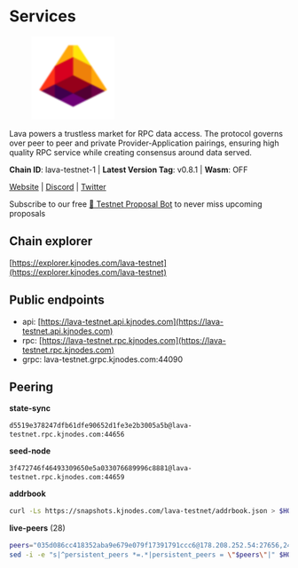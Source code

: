 # Services

<figure><img src="https://raw.githubusercontent.com/kj89/cosmos-images/main/logos/lava.png" width="150" alt=""><figcaption></figcaption></figure>

Lava powers a trustless market for RPC data access. The protocol  governs over peer to peer and private Provider-Application pairings,  ensuring high quality RPC service while creating consensus around data served.

**Chain ID**: lava-testnet-1 | **Latest Version Tag**: v0.8.1 | **Wasm**: OFF

[Website](https://lavanet.xyz) | [Discord](https://discord.com/invite/Tbk5NxTCdA) | [Twitter](https://twitter.com/lavanetxyz)



Subscribe to our free [🤖 Testnet Proposal Bot](https://t.me/kjnodes_testnet_proposal_bot) to never miss upcoming proposals


## Chain explorer
[https://explorer.kjnodes.com/lava-testnet](https://explorer.kjnodes.com/lava-testnet)

## Public endpoints

* api: [https://lava-testnet.api.kjnodes.com](https://lava-testnet.api.kjnodes.com)
* rpc: [https://lava-testnet.rpc.kjnodes.com](https://lava-testnet.rpc.kjnodes.com)
* grpc: lava-testnet.grpc.kjnodes.com:44090

## Peering

**state-sync**

```text
d5519e378247dfb61dfe90652d1fe3e2b3005a5b@lava-testnet.rpc.kjnodes.com:44656
```

**seed-node**

```text
3f472746f46493309650e5a033076689996c8881@lava-testnet.rpc.kjnodes.com:44659
```

**addrbook**
```bash
curl -Ls https://snapshots.kjnodes.com/lava-testnet/addrbook.json > $HOME/.lava/config/addrbook.json
```

**live-peers** (28)
```bash
peers="035d086cc418352aba9e679e079f17391791ccc6@178.208.252.54:27656,24a2bb2d06343b0f74ed0a6dc1d409ce0d996451@188.40.98.169:27656,d5519e378247dfb61dfe90652d1fe3e2b3005a5b@65.109.68.190:44656,6ba3b6ec03839afffa64c83e18ff80a681f4968d@65.108.194.40:21756,25da069c4dca143029ddae47bf2b7de69c2a8678@65.108.9.164:21156,fd8ea335ddad4a793d9dbbd9b3b70ec99d6a3331@161.97.139.208:26656,4732ed188fbe7603f81d9f4c825397277bb72217@5.75.235.195:26656,d6a116d2aed64bd2f383b894e38f2a62232e44b7@116.202.161.165:36656,a724b94c593241890022e204e0065d8baa67168c@116.202.227.117:44656,3a445bfdbe2d0c8ee82461633aa3af31bc2b4dc0@3.252.219.158:26656,e593c7a9ca61f5616119d6beb5bd8ef5dd28d62d@34.246.190.1:26656,47385d0a7051109de5342e3b27890c4a4b9e0763@65.108.72.233:16656,194ad0ab2f1003e123085300b0ca16d57e223be8@94.190.90.38:7060,b7274e1274815e898fd52e4724c934820571fb5e@142.132.191.94:16656,ce9d3196936a1071c6a95ceb7c5e3c9a3d3512aa@91.225.201.81:26656,34271a6f82d755777a3db02be39e575bf4ebd415@65.109.30.197:28656,9057ee9d3d9b3c42c184dc89a7b2a07026b81a45@31.220.76.131:26656,d46383ede52ee8b12f153c627fa1b8abbf86d84e@95.6.28.8:26656,7adc61737172235479b405f61477a02be635fb21@62.171.188.69:26656,433be6210ad6350bebebad68ec50d3e0d90cb305@217.13.223.167:60856,5a469a75fb05eddf2d79fb17063cc59e84d0821a@207.180.236.115:34656,0322670e17a172f25fec71f274f2bd28d1b7e74f@185.163.64.143:26656,a2afdc48785be73f208af349e78d632b5556cc01@5.75.226.151:26656,e0f25590f8074b4ea70f069f9be332b19f81f344@23.88.70.109:15656,c44a02dba51e23ac06b006fb1285988c89051ce7@85.10.198.171:26556,8b154033143fdedf4835dfc7b030c7d781bfd54e@195.201.219.227:26656,a5c8394322e22b986099484afb543031152c3a5d@176.120.177.123:26656,eb7832932626c1c636d16e0beb49e0e4498fbd5e@65.108.231.124:20656"
sed -i -e "s|^persistent_peers *=.*|persistent_peers = \"$peers\"|" $HOME/.lava/config/config.toml
```
